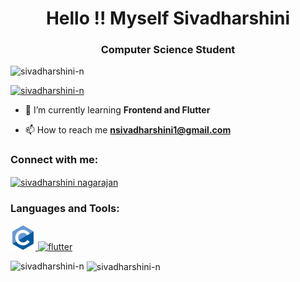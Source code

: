 <h1 align="center">Hello !! Myself Sivadharshini</h1>
<h3 align="center">Computer Science Student</h3>

<p align="left"> <img src="https://komarev.com/ghpvc/?username=sivadharshini-n&label=Profile%20views&color=0e75b6&style=flat" alt="sivadharshini-n" /> </p>

<p align="left"> <a href="https://github.com/ryo-ma/github-profile-trophy"><img src="https://github-profile-trophy.vercel.app/?username=sivadharshini-n" alt="sivadharshini-n" /></a> </p>

- 🌱 I’m currently learning **Frontend and Flutter**

- 📫 How to reach me **nsivadharshini1@gmail.com**

<h3 align="left">Connect with me:</h3>
<p align="left">
<a href="https://linkedin.com/in/sivadharshini nagarajan" target="blank"><img align="center" src="https://raw.githubusercontent.com/rahuldkjain/github-profile-readme-generator/master/src/images/icons/Social/linked-in-alt.svg" alt="sivadharshini nagarajan" height="30" width="40" /></a>
</p>

<h3 align="left">Languages and Tools:</h3>
<p align="left"> <a href="https://www.cprogramming.com/" target="_blank" rel="noreferrer"> <img src="https://raw.githubusercontent.com/devicons/devicon/master/icons/c/c-original.svg" alt="c" width="40" height="40"/> </a> <a href="https://flutter.dev" target="_blank" rel="noreferrer"> <img src="https://www.vectorlogo.zone/logos/flutterio/flutterio-icon.svg" alt="flutter" width="40" height="40"/> </a> </p>

<p><img align="left" src="https://github-readme-stats.vercel.app/api/top-langs?username=sivadharshini-n&show_icons=true&locale=en&layout=compact" alt="sivadharshini-n" /></p>

<p>&nbsp;<img align="center" src="https://github-readme-stats.vercel.app/api?username=sivadharshini-n&show_icons=true&locale=en" alt="sivadharshini-n" /></p>

